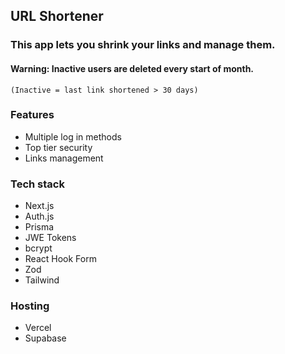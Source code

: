 ## URL Shortener

### This app lets you shrink your links and manage them.

#### Warning: Inactive users are deleted every start of month.
```
(Inactive = last link shortened > 30 days)
```

### Features
- Multiple log in methods
- Top tier security
- Links management

### Tech stack
- Next.js
- Auth.js
- Prisma
- JWE Tokens
- bcrypt
- React Hook Form
- Zod
- Tailwind

### Hosting
- Vercel
- Supabase